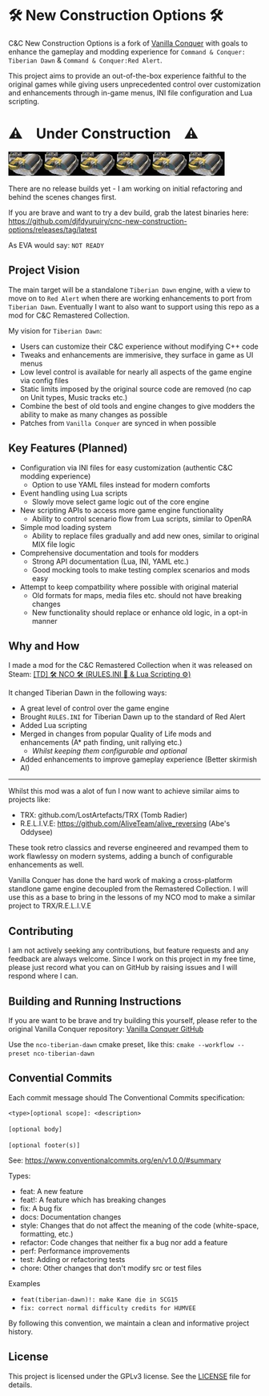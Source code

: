 # 🛠 New Construction Options 🛠

C&C New Construction Options is a fork of [Vanilla Conquer](https://github.com/TheAssemblyArmada/Vanilla-Conquer) with goals to enhance the gameplay and modding experience for `Command & Conquer: Tiberian Dawn` & `Command & Conquer:Red Alert`. 

This project aims to provide an out-of-the-box experience faithful to the original games while giving users unprecedented control over customization and enhancements through in-game menus, INI file configuration and Lua scripting.

# ⚠&nbsp;&nbsp;&nbsp; Under Construction &nbsp;&nbsp;&nbsp;⚠

![Construction Yard Animation](docs/con-yard.gif)![Construction Yard Animation](docs/con-yard.gif)![Construction Yard Animation](docs/con-yard.gif)![Construction Yard Animation](docs/con-yard.gif)![Construction Yard Animation](docs/con-yard.gif)![Construction Yard Animation](docs/con-yard.gif)

There are no release builds yet - I am working on initial refactoring and behind the scenes changes first.

If you are brave and want to try a dev build, grab the latest binaries here: https://github.com/djfdyuruiry/cnc-new-construction-options/releases/tag/latest

As EVA would say: `NOT READY`

## Project Vision

The main target will be a standalone `Tiberian Dawn` engine, with a view to move on to `Red Alert` when there are working enhancements to port from `Tiberian Dawn`. Eventually I want to also want to support using this repo as a mod for C&C Remastered Collection.

My vision for `Tiberian Dawn`:

- Users can customize their C&C experience without modifying C++ code
- Tweaks and enhancements are immerisive, they surface in game as UI menus
- Low level control is available for nearly all aspects of the game engine via config files
- Static limits imposed by the original source code are removed (no cap on Unit types, Music tracks etc.)
- Combine the best of old tools and engine changes to give modders the ability to make as many changes as possible
- Patches from `Vanilla Conquer` are synced in when possible

## Key Features (Planned)

- Configuration via INI files for easy customization (authentic C&C modding experience)
  - Option to use YAML files instead for modern comforts
- Event handling using Lua scripts
  - Slowly move select game logic out of the core engine
- New scripting APIs to access more game engine functionality
  - Ability to control scenario flow from Lua scripts, similar to OpenRA
- Simple mod loading system
  - Ability to replace files gradually and add new ones, similar to original MIX file logic
- Comprehensive documentation and tools for modders
  - Strong API documentation (Lua, INI, YAML etc.)
  - Good mocking tools to make testing complex scenarios and mods easy
- Attempt to keep compatbility where possible with original material
  - Old formats for maps, media files etc. should not have breaking changes
  - New functionality should replace or enhance old logic, in a opt-in manner

## Why and How

I made a mod for the C&C Remastered Collection when it was released on Steam: [[TD] 🛠 NCO 🛠 (RULES.INI 📃 & Lua Scripting ⚙)](https://steamcommunity.com/sharedfiles/filedetails/?id=2147631402)

It changed Tiberian Dawn in the following ways:

- A great level of control over the game engine
- Brought `RULES.INI` for Tiberian Dawn up to the standard of Red Alert
- Added Lua scripting
- Merged in changes from popular Quality of Life mods and enhancements (A* path finding, unit rallying etc.)
  - _Whilst keeping them configurable and optional_
- Added enhancements to improve gameplay experience (Better skirmish AI)

--- 

Whilst this mod was a alot of fun I now want to achieve similar aims to projects like:

- TRX: github.com/LostArtefacts/TRX (Tomb Radier)
- R.E.L.I.V.E: https://github.com/AliveTeam/alive_reversing (Abe's Oddysee)

These took retro classics and reverse engineered and revamped them to work flawlessy on modern systems, adding a bunch of configurable enhancements as well.

Vanilla Conquer has done the hard work of making a cross-platform standlone game engine decoupled from the Remastered Collection. I will use this as a base to bring in the lessons of my NCO mod to make a similar project to TRX/R.E.L.I.V.E

## Contributing

I am not actively seeking any contributions, but feature requests and any feedback are always welcome. Since I work on this project in my free time, please just record what you can on GitHub by raising issues and I will respond where I can.

## Building and Running Instructions

If you are want to be brave and try building this yourself, please refer to the original Vanilla Conquer repository: [Vanilla Conquer GitHub](https://github.com/TheAssemblyArmada/Vanilla-Conquer)

Use the `nco-tiberian-dawn` cmake preset, like this: `cmake --workflow --preset nco-tiberian-dawn`

## Convential Commits

Each commit message should The Conventional Commits specification:

```
<type>[optional scope]: <description>

[optional body]

[optional footer(s)]
```

See: https://www.conventionalcommits.org/en/v1.0.0/#summary

Types:
 - feat: A new feature
 - feat!: A feature which has breaking changes
 - fix: A bug fix
 - docs: Documentation changes
 - style: Changes that do not affect the meaning of the code (white-space, formatting, etc.)
 - refactor: Code changes that neither fix a bug nor add a feature
 - perf: Performance improvements
 - test: Adding or refactoring tests
 - chore: Other changes that don't modify src or test files

Examples
 - `feat(tiberian-dawn)!: make Kane die in SCG15`
 - `fix: correct normal difficulty credits for HUMVEE`

By following this convention, we maintain a clean and informative project history.

## License

This project is licensed under the GPLv3 license. See the [LICENSE](LICENSE) file for details.
